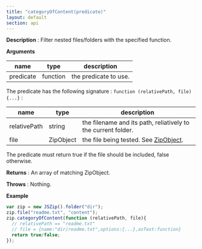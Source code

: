 ```yaml
---
title: "categoryOfContent(predicate)"
layout: default
section: api
---
```


__Description__ : Filter nested files/folders with the specified function.

__Arguments__

name      | type     | description
----------|----------|------------
predicate | function | the predicate to use.

The predicate has the following signature : `function (relativePath, file) {...}` :

name         | type      | description
-------------|-----------|------------
relativePath | string    | the filename and its path, reliatively to the current folder.
file         | ZipObject | the file being tested. See [ZipObject]({{site.baseurl}}/documentation/api_zipobject.html).

The predicate must return true if the file should be included, false otherwise.


__Returns__ : An array of matching ZipObject.

__Throws__ : Nothing.

<!-- __Complexity__ : **O(k)** where k is the number of entries. -->

__Example__

```js
var zip = new JSZip().folder("dir");
zip.file("readme.txt", "content");
zip.categoryOfContent(function (relativePath, file){
  // relativePath == "readme.txt"
  // file = {name:"dir/readme.txt",options:{...},asText:function}
  return true/false;
});
```


